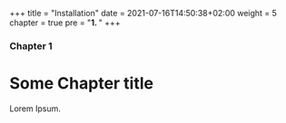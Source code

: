 +++
title = "Installation"
date = 2021-07-16T14:50:38+02:00
weight = 5
chapter = true
pre = "<b>1. </b>"
+++

### Chapter 1

# Some Chapter title

Lorem Ipsum.